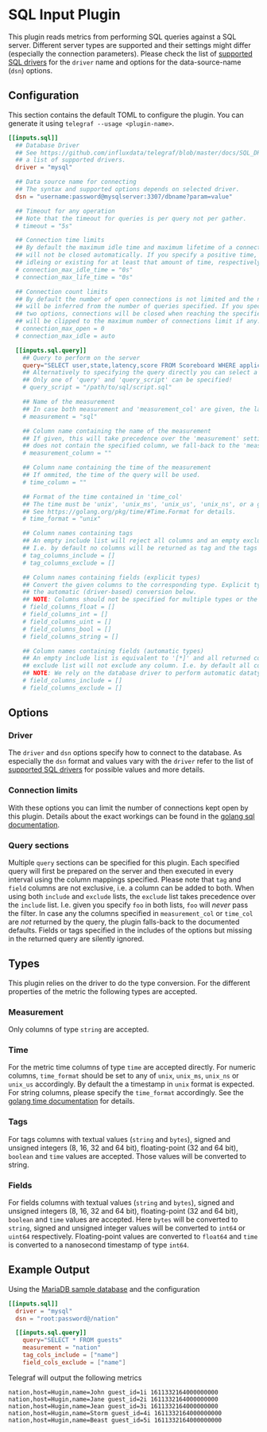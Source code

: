 # SQL Input Plugin

This plugin reads metrics from performing SQL queries against a SQL server. Different server
types are supported and their settings might differ (especially the connection parameters).
Please check the list of [supported SQL drivers](../../../docs/SQL_DRIVERS_INPUT.md) for the
`driver` name and options for the data-source-name (`dsn`) options.

## Configuration

This section contains the default TOML to configure the plugin.  You can
generate it using `telegraf --usage <plugin-name>`.

```toml
[[inputs.sql]]
  ## Database Driver
  ## See https://github.com/influxdata/telegraf/blob/master/docs/SQL_DRIVERS_INPUT.md for
  ## a list of supported drivers.
  driver = "mysql"

  ## Data source name for connecting
  ## The syntax and supported options depends on selected driver.
  dsn = "username:password@mysqlserver:3307/dbname?param=value"

  ## Timeout for any operation
  ## Note that the timeout for queries is per query not per gather.
  # timeout = "5s"

  ## Connection time limits
  ## By default the maximum idle time and maximum lifetime of a connection is unlimited, i.e. the connections
  ## will not be closed automatically. If you specify a positive time, the connections will be closed after
  ## idleing or existing for at least that amount of time, respectively.
  # connection_max_idle_time = "0s"
  # connection_max_life_time = "0s"

  ## Connection count limits
  ## By default the number of open connections is not limited and the number of maximum idle connections
  ## will be inferred from the number of queries specified. If you specify a positive number for any of the
  ## two options, connections will be closed when reaching the specified limit. The number of idle connections
  ## will be clipped to the maximum number of connections limit if any.
  # connection_max_open = 0
  # connection_max_idle = auto

  [[inputs.sql.query]]
    ## Query to perform on the server
    query="SELECT user,state,latency,score FROM Scoreboard WHERE application > 0"
    ## Alternatively to specifying the query directly you can select a file here containing the SQL query.
    ## Only one of 'query' and 'query_script' can be specified!
    # query_script = "/path/to/sql/script.sql"

    ## Name of the measurement
    ## In case both measurement and 'measurement_col' are given, the latter takes precedence.
    # measurement = "sql"

    ## Column name containing the name of the measurement
    ## If given, this will take precedence over the 'measurement' setting. In case a query result
    ## does not contain the specified column, we fall-back to the 'measurement' setting.
    # measurement_column = ""

    ## Column name containing the time of the measurement
    ## If ommited, the time of the query will be used.
    # time_column = ""

    ## Format of the time contained in 'time_col'
    ## The time must be 'unix', 'unix_ms', 'unix_us', 'unix_ns', or a golang time format.
    ## See https://golang.org/pkg/time/#Time.Format for details.
    # time_format = "unix"

    ## Column names containing tags
    ## An empty include list will reject all columns and an empty exclude list will not exclude any column.
    ## I.e. by default no columns will be returned as tag and the tags are empty.
    # tag_columns_include = []
    # tag_columns_exclude = []

    ## Column names containing fields (explicit types)
    ## Convert the given columns to the corresponding type. Explicit type conversions take precedence over
    ## the automatic (driver-based) conversion below.
    ## NOTE: Columns should not be specified for multiple types or the resulting type is undefined.
    # field_columns_float = []
    # field_columns_int = []
    # field_columns_uint = []
    # field_columns_bool = []
    # field_columns_string = []

    ## Column names containing fields (automatic types)
    ## An empty include list is equivalent to '[*]' and all returned columns will be accepted. An empty
    ## exclude list will not exclude any column. I.e. by default all columns will be returned as fields.
    ## NOTE: We rely on the database driver to perform automatic datatype conversion.
    # field_columns_include = []
    # field_columns_exclude = []
```

## Options

### Driver

The `driver` and `dsn` options specify how to connect to the database. As especially the `dsn` format and
values vary with the `driver` refer to the list of [supported SQL drivers](../../../docs/SQL_DRIVERS_INPUT.md) for possible values and more details.

### Connection limits

With these options you can limit the number of connections kept open by this plugin. Details about the exact
workings can be found in the [golang sql documentation](https://golang.org/pkg/database/sql/#DB.SetConnMaxIdleTime).

### Query sections

Multiple `query` sections can be specified for this plugin. Each specified query will first be prepared on the server
and then executed in every interval using the column mappings specified. Please note that `tag` and `field` columns
are not exclusive, i.e. a column can be added to both. When using both `include` and `exclude` lists, the `exclude`
list takes precedence over the `include` list. I.e. given you specify `foo` in both lists, `foo` will _never_ pass
the filter. In case any the columns specified in `measurement_col` or `time_col` are _not_ returned by the query,
the plugin falls-back to the documented defaults. Fields or tags specified in the includes of the options but missing
in the returned query are silently ignored.

## Types

This plugin relies on the driver to do the type conversion. For the different properties of the metric the following
types are accepted.

### Measurement

Only columns of type `string`  are accepted.

### Time

For the metric time columns of type `time` are accepted directly. For numeric columns, `time_format` should be set
to any of `unix`, `unix_ms`, `unix_ns` or `unix_us` accordingly. By default the a timestamp in `unix` format is
expected. For string columns, please specify the `time_format` accordingly.
See the [golang time documentation](https://golang.org/pkg/time/#Time.Format) for details.

### Tags

For tags columns with textual values (`string` and `bytes`), signed and unsigned integers (8, 16, 32 and 64 bit),
floating-point (32 and 64 bit), `boolean` and `time` values are accepted. Those values will be converted to string.

### Fields

For fields columns with textual values (`string` and `bytes`), signed and unsigned integers (8, 16, 32 and 64 bit),
floating-point (32 and 64 bit), `boolean` and `time` values are accepted. Here `bytes` will be converted to `string`,
signed and unsigned integer values will be converted to `int64` or `uint64` respectively. Floating-point values are converted to `float64` and `time` is converted to a nanosecond timestamp of type `int64`.

## Example Output

Using the [MariaDB sample database](https://www.mariadbtutorial.com/getting-started/mariadb-sample-database) and the
configuration

```toml
[[inputs.sql]]
  driver = "mysql"
  dsn = "root:password@/nation"

  [[inputs.sql.query]]
    query="SELECT * FROM guests"
    measurement = "nation"
    tag_cols_include = ["name"]
    field_cols_exclude = ["name"]
```

Telegraf will output the following metrics

```shell
nation,host=Hugin,name=John guest_id=1i 1611332164000000000
nation,host=Hugin,name=Jane guest_id=2i 1611332164000000000
nation,host=Hugin,name=Jean guest_id=3i 1611332164000000000
nation,host=Hugin,name=Storm guest_id=4i 1611332164000000000
nation,host=Hugin,name=Beast guest_id=5i 1611332164000000000
```
